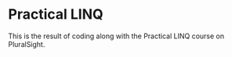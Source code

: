 # Practical LINQ

This is the result of coding along with the Practical LINQ course on PluralSight.
